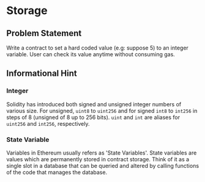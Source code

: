 # Storage
## Problem Statement

Write a contract to set a hard coded value (e.g: suppose 5) to an integer variable. User can check its value anytime without consuming gas. 

## Informational Hint
### Integer

Solidity has introduced both signed and unsigned integer numbers of various size. For unsigned, `uint8` to `uint256` and for signed  `int8` to `int256` in steps of 8 (unsigned of 8 up to 256 bits). `uint` and `int` are aliases for `uint256` and `int256`, respectively.

### State Variable
Variables in Ethereum usually refers as 'State Variables'. State variables are values which are permanently stored in contract storage. Think of it as a single slot in a database that can be queried and altered by calling functions of the code that manages the database.